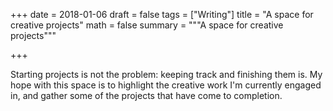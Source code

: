 +++
date = 2018-01-06
draft = false
tags = ["Writing"]
title = "A space for creative projects"
math = false
summary = """A space for creative projects"""

+++


Starting projects is not the problem: keeping track and finishing them is. My hope with this space is to highlight the creative work I'm currently engaged in, and gather some of the projects that have come to completion. 
